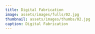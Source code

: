 ```yaml
---
title: Digital Fabrication
image: assets/images/fulls/02.jpg
thumbnail: assets/images/thumbs/02.jpg
caption: Digital Fabrication
---
```

